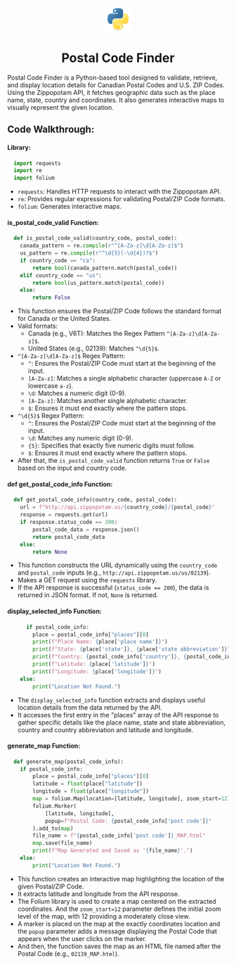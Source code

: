 <p align="center">
  <img src="https://github.com/devicons/devicon/blob/master/icons/python/python-original.svg" height="60" width="60">
</p>

<div align="center">
  <h1>Postal Code Finder</h1>
</div>

Postal Code Finder is a Python-based tool designed to validate, retrieve, and display location details for Canadian Postal Codes and U.S. ZIP Codes. Using the Zippopotam API, it fetches geographic data such as the place name, state, country and coordinates. It also generates interactive maps to visually represent the given location.

## Code Walkthrough:
#### Library:
```python
  import requests
  import re
  import folium
```

  - ` requests `: Handles HTTP requests to interact with the Zippopotam API.
  - ` re `: Provides regular expressions for validating Postal/ZIP Code formats.
  - ` folium `: Generates interactive maps.

#### is_postal_code_valid Function:
```python
  def is_postal_code_valid(country_code, postal_code):
    canada_pattern = re.compile(r"^[A-Za-z]\d[A-Za-z]$")
    us_pattern = re.compile(r"^\d{5}(-\d{4})?$")
    if country_code == "ca":
        return bool(canada_pattern.match(postal_code))
    elif country_code == "us":
        return bool(us_pattern.match(postal_code))
    else:
        return False
```

  - This function ensures the Postal/ZIP Code follows the standard format for Canada or the United States.
  - Valid formats:
    - Canada (e.g., V6T): Matches the Regex Pattern ` ^[A-Za-z]\d[A-Za-z]$ `.
    - United States (e.g., 02139): Matches ` ^\d{5}$ `.
  - ` ^[A-Za-z]\d[A-Za-z]$ ` Regex Pattern:
    - ` ^ `: Ensures the Postal/ZIP Code must start at the beginning of the input.
    - ` [A-Za-z] `: Matches a single alphabetic character (uppercase ` A-Z ` or lowercase ` a-z `).
    - ` \d `: Matches a numeric digit (0-9).
    - ` [A-Za-z] `: Matches another single alphabetic character.
    - ` $ `: Ensures it must end exactly where the pattern stops.
  - ` ^\d{5}$ ` Regex Pattern:
    - ` ^ `: Ensures the Postal/ZIP Code must start at the beginning of the input.
    - ` \d `: Matches any numeric digit (0-9).
    - ` {5} `: Specifies that exactly five numeric digits must follow.
    - ` $ `: Ensures it must end exactly where the pattern stops.
  - After that, the ` is_postal_code_valid ` function returns ` True ` or ` False ` based on the input and country code.

#### def get_postal_code_info Function:
```python
  def get_postal_code_info(country_code, postal_code):
    url = f"http://api.zippopotam.us/{country_code}/{postal_code}"
    response = requests.get(url)
    if response.status_code == 200:
        postal_code_data = response.json()
        return postal_code_data
    else:
        return None
```

  - This function constructs the URL dynamically using the ` country_code ` and ` postal_code ` inputs (e.g., ` http://api.zippopotam.us/us/02139 `).
  - Makes a GET request using the ` requests ` library.
  - If the API response is successful (` status_code == 200 `), the data is returned in JSON format. If not, ` None ` is returned.

#### display_selected_info Function:
```python
      if postal_code_info:
        place = postal_code_info["places"][0]
        print(f"Place Name: {place['place name']}")
        print(f"State: {place['state']}, {place['state abbreviation']}")
        print(f"Country: {postal_code_info['country']}, {postal_code_info['country abbreviation']}")
        print(f"Latitude: {place['latitude']}")
        print(f"Longitude: {place['longitude']}")
    else:
        print("Location Not Found.")
```

  - The ` display_selected_info ` function extracts and displays useful location details from the data returned by the API.
  - It accesses the first entry in the "places" array of the API response to gather specific details like the place name, state and state abbreviation, country and country abbreviation and latitude and longitude.

#### generate_map Function:
```python
  def generate_map(postal_code_info):
    if postal_code_info:
        place = postal_code_info["places"][0]
        latitude = float(place["latitude"])
        longitude = float(place["longitude"])
        map = folium.Map(location=[latitude, longitude], zoom_start=12)
        folium.Marker(
            [latitude, longitude],
            popup=f"Postal Code: {postal_code_info['post code']}"
        ).add_to(map)
        file_name = f"{postal_code_info['post code']}_MAP.html"
        map.save(file_name)
        print(f"Map Generated and Saved as '{file_name}'.")
    else:
        print("Location Not Found.")
```

  - This function creates an interactive map highlighting the location of the given Postal/ZIP Code.
  - It extracts latitude and longitude from the API response.
  - The Folium library is used to create a map centered on the extracted coordinates. And the ` zoom_start=12 ` parameter defines the initial zoom level of the map, with 12 providing a moderately close view.
  - A marker is placed on the map at the exactly coordinates location and the ` popup ` parameter adds a message displaying the Postal Code that appears when the user clicks on the marker.
  - And then, the function saves the map as an HTML file named after the Postal Code (e.g., ` 02139_MAP.html `).

